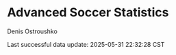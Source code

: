 # Advanced Soccer Statistics
Denis Ostroushko

<!-- gfm -->

Last successful data update: 2025-05-31 22:32:28 CST
